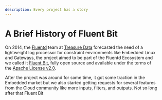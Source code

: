 ```yaml
---
description: Every project has a story
---
```


# A Brief History of Fluent Bit

On 2014,  the [Fluentd](https://fluentd.org) team at [Treasure Data](https://www.treasuredata.com) forecasted the need of a lightweight log processor for constraint environments like Embedded Linux and Gateways, the project aimed to be part of the Fluentd Ecosystem and we called it [Fluent Bit](https://fluentbit.io), fully open source and available under the terms of the [Apache License v2.0](http://www.apache.org/licenses/LICENSE-2.0).

After the project was around for some time, it got some traction in the Embedded market but we also started getting requests for several features from the Cloud community like more inputs, filters, and outputs. Not so long after that Fluent Bit 

